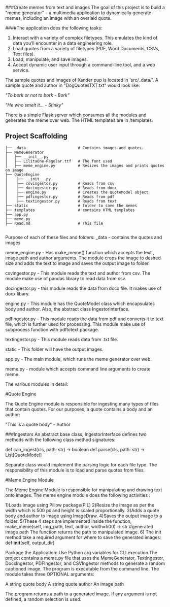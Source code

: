 ###Create memes from text and images
The goal of this project is to build a "meme generator" – a multimedia application to dynamically generate memes, including an image with an overlaid quote.

####The application does the following tasks:
1) Interact with a variety of complex filetypes. This emulates the kind of data you’ll encounter in a data engineering role.
2) Load quotes from a variety of filetypes (PDF, Word Documents, CSVs, Text files).
3) Load, manipulate, and save images.
4) Accept dynamic user input through a command-line tool, and a web service.


The sample quotes and images of Xander pup is located in 'src/_data/'.
A sample quote and author in "DogQuotesTXT.txt" would look like:

_"To bork or not to bork - Bork"_

_"He who smelt it... - Stinky"_

There is a simple Flask server which consumes all the modules and generates the meme over web.
The HTML templates are in /templates.

## Project Scaffolding
```
├── _data                       # Contains images and quotes.
├── MemeGenerator
│   ├── __init__.py   
│   ├── LilitaOne-Regular.ttf   # The font used 
│   ├── meme_engine.py          # Resizes the images and prints quotes on image
├── QuoteEngine
│    ├── __init__.py
│    ├── csvingestor.py         # Reads from csv
│    ├── docingestor.py         # Reads from docx
│    ├── engine.py              # Creates the QuoteModel object
│    ├── pdfingestor.py         # Reads from pdf
│    ├── textingestor.py        # Reads from text                 
├── static                      # folder to save the memes
├── templates                   # contains HTML templates                 
├── app.py                  
├── meme.py                    
├── Read.md                     # This file


```
Purpose of each of these files and folders:
_data - contains the quotes and images

meme_engine.py - Has make_meme() function which accepts the text , image path and author arguments.
The module crops the image to desired size and adds the text to image and saves the output image to folder.

csvingestor.py - This module reads the text and author from csv. The module make use of pandas library to read data from csv.

docingestor.py - this module reads the data from docx file. It makes use of docx libary.

engine.py - This module has the QuoteModel class which encapsulates body and author.
Also, the abstract class IngestorInterface.

pdfingestor.py - This module reads the data from pdf and converts it to text file, which is further used for processing.
This module make use of subprocess function with pdftotext package.

textingestor.py - This module reads data from .txt file.

static - This folder will have the output images.

app.py - The main module, which runs the meme generator over web.

meme.py - module which accepts command line arguments to create meme.

The various modules in detail:

#Quote Engine

The Quote Engine module is responsible for ingesting many types of files that contain quotes. For our purposes, a quote contains a body and an author:

"This is a quote body" - Author

###Ingestors
An abstract base class, IngestorInterface defines two methods with the following class method signatures:

def can_ingest(cls, path: str) -> boolean
def parse(cls, path: str) -> List[QuoteModel]

Separate class would implement the parsing logic for each file type.
The responsibility of this module is to load and parse quotes from files.

#Meme Engine Module

The Meme Engine Module is responsible for manipulating and drawing text onto images.
The meme engine module does the following activities :

1)Loads image using Pillow package(PIL)
2)Resize the image as per the width which is 500 px and height is scaled proportionally.
3)Adds a quote body and author to image using ImageDraw.
4)Saves the output image to a folder.
5)These 4 steps are implemented inside the function,
make_meme(self, img_path, text, author, width=500) -> str #generated image path
The function returns the path to manipulated image.
6) The init method  take a required argument for where to save the generated images: 
   def __init__(self, output_dir)
   


Package the Application:
Use Python arg variables for CLI execution.The project contains a meme.py file that uses the MemeGenerator, TextIngestor, DocxIngestor, PDFIngestor, and CSVIngestor methods to generate a random captioned image.
The program is executable from the command line. The module takes three OPTIONAL arguments:

A string quote body
A string quote author
An image path

The program returns a path to a generated image. If any argument is not defined, a random selection is used.








